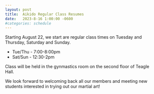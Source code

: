 ```yaml
---
layout: post
title:  Aikido Regular Class Resumes
date:   2023-8-16 1:00:00 -0600
#categories: schedule
---
```


Starting August 22, we start are regular class times on Tuesday and Thursday, Saturday and Sunday.

* Tue/Thu - 7:00-8:00pm
* Sat/Sun - 12:30-2pm

Class will be held in the gynmastics room on the second floor of Teagle Hall.

We look forward to welcoming back all our members and meeting new students interested in trying out our martial art!


